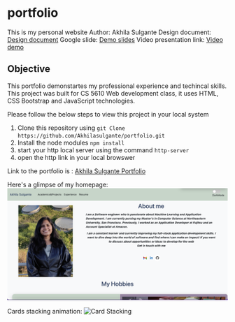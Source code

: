 # portfolio
This is my personal website
Author: Akhila Sulgante
Design document: [Design document](https://docs.google.com/document/d/1eU0zMbG3u2snZd1m3AXbCM7XzEgzjRWAADIjK99m_Bw/edit)
Google slide: [Demo slides](https://docs.google.com/presentation/d/1Atepzb9tplGmmeXKHO04hp2ZXl7deNKWtA28S6xWuPY/edit#slide=id.gc6f80d1ff_0_0)
Video presentation link: [Video demo](https://www.youtube.com/watch?v=hl15IG_SQ5k&t=7s)

## Objective
This portfolio demonstartes my professional experience and techincal skills. This project was built for CS 5610 Web development class, it uses HTML, CSS Bootstrap and JavaScript technologies.

Please follow the below steps to view this project in your local system
1. Clone this repository using `git Clone https://github.com/Akhilasulgante/portfolio.git`
2. Install the node modules `npm install`
3. start your http local server using the command `http-server`
4. open the http link in your local browswer

Link to the portfolio is : [Akhila Sulgante Portfolio](https://akhilasulgante.github.io/portfolio/index.html)

Here's a glimpse of my homepage:
![homepage screenshot](https://raw.githubusercontent.com/Akhilasulgante/portfolio/main/images/Screen%20Shot%202022-09-26%20at%2012.29.27.png)

Cards stacking animation:
![Card Stacking](https://user-images.githubusercontent.com/17881473/192412017-8e01cdbd-0916-493d-80e5-e66375006555.gif)

